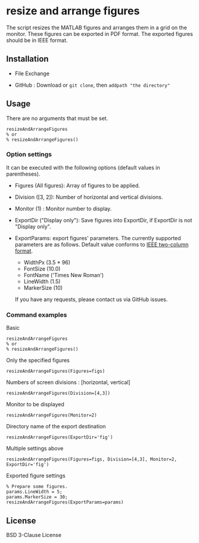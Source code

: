 # resize and arrange figures

The script resizes the MATLAB figures and arranges them in a grid on the monitor.
These figures can be exported in PDF format.
The exported figures should be in IEEE format.

## Installation

- File Exchange

- GitHub : Download or `git clone`, then `addpath "the directory"`
    

## Usage
There are no arguments that must be set.
```
resizeAndArrangeFigures
% or
% resizeAndArrangeFigures()
```

### Option settings
It can be executed with the following options (default values in parentheses).

- Figures (All figures): Array of figures to be applied.
- Division ([3, 2]): Number of horizontal and vertical divisions.
- Monitor (1) : Monitor number to display.
- ExportDir ("Display only"): Save figures into ExportDir, if ExportDir is not "Display only".
- ExportParams: export figures' parameters.
    The currently supported parameters are as follows.
    Default value conforms to [IEEE two-column format](https://journals.ieeeauthorcenter.ieee.org/create-your-ieee-journal-article/create-graphics-for-your-article/file-formatting/).
    - WidthPx (3.5 * 96)
    - FontSize (10.0)
    - FontName ('Times New Roman')
    - LineWidth (1.5)
    - MarkerSize (10)

    If you have any requests, please contact us via GitHub issues.


### Command examples

Basic
```
resizeAndArrangeFigures
% or
% resizeAndArrangeFigures()
```
Only the specified figures
```
resizeAndArrangeFigures(Figures=figs)
```
Numbers of screen divisions : [horizontal, vertical]
```
resizeAndArrangeFigures(Division=[4,3])
```
Monitor to be displayed
```
resizeAndArrangeFigures(Monitor=2)
```
Directory name of the export destination
```
resizeAndArrangeFigures(ExportDir='fig')
```
Multiple settings above
```
resizeAndArrangeFigures(Figures=figs, Division=[4,3], Monitor=2, ExportDir='fig')
```
Exported figure settings
```
% Prepare some figures. 
params.LineWidth = 5;
params.MarkerSize = 30;
resizeAndArrangeFigures(ExportParams=params)
```

## License
BSD 3-Clause License
